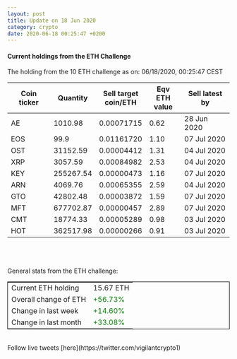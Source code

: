 ```yaml
---
layout: post
title: Update on 18 Jun 2020
category: crypto
date: 2020-06-18 00:25:47 +0200
---
```

<!-- Global site tag (gtag.js) - Google Analytics -->
<script async src="https://www.googletagmanager.com/gtag/js?id=UA-103831149-5"></script>
<script>
  window.dataLayer = window.dataLayer || [];
  function gtag(){dataLayer.push(arguments);}
  gtag('js', new Date());

  gtag('config', 'UA-103831149-5');
</script>


#### Current holdings from the ETH Challenge

The holding from the 10 ETH challenge as on: 06/18/2020, 00:25:47 CEST

|Coin ticker|Quantity|Sell target<br>coin/ETH|Eqv ETH<br>value|Sell latest by|
|-----------|--------|-----------|-----------|--------------|
AE|1010.98|  0.00071715|0.62|28 Jun 2020|
EOS|99.9|  0.01161720|1.10|07 Jul 2020|
OST|31152.59|  0.00004412|1.31|04 Jul 2020|
XRP|3057.59|  0.00084982|2.53|04 Jul 2020|
KEY|255267.54|  0.00000473|1.16|07 Jul 2020|
ARN|4069.76|  0.00065355|2.59|04 Jul 2020|
GTO|42802.48|  0.00003872|1.59|07 Jul 2020|
MFT|677702.87|  0.00000457|2.89|07 Jul 2020|
CMT|18774.33|  0.00005289|0.98|03 Jul 2020|
HOT|362517.98|  0.00000266|0.91|03 Jul 2020|

<br>
<br>
<br>
General stats from the ETH challenge:

<table style="border:1px solid black;margin-left:auto;margin-right:auto;">
	<tbody>
	<tr>
		<td>Current ETH holding</td>
		<td>     15.67 ETH</td>
	</tr>
	<tr>
		<td>Overall change of ETH</td>
		<td><font color="green">+56.73%</font></td>
	</tr>
	<tr>
		<td>Change in last week</td>
		<td><font color="green">+14.60%</font></td>
	</tr>
	<tr>
		<td>Change in last month</td>
		<td><font color="green">+33.08%</font></td>
	</tr>
	</tbody>
</table>

<br>
Follow live tweets [here](https://twitter.com/vigilantcrypto1)
<br>
<br>